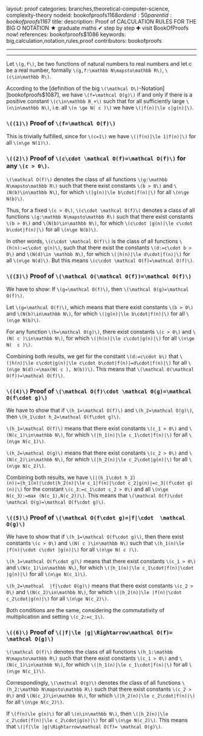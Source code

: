 layout: proof
categories: branches,theoretical-computer-science, complexity-theory
nodeid: bookofproofs$1168
orderid: 50
parentid: bookofproofs$1167
title: 
description:  Proof of CALCULATION RULES FOR THE BIG O NOTATION &#9733; graduate maths &#10004; step by step &#10010; visit BookOfProofs now!
references: bookofproofs$1086
keywords: big,calculation,notation,rules,proof
contributors: bookofproofs

---


---

Let `\(g,f\)`, be two functions of natural numbers to real numbers and let c be a real number, formally `\(g,f:\mathbb N\mapsto\mathbb R\)`, `\(c\in\mathbb R\)`. 

According to the [definition of the big `\(\mathcal O\)`-Notation][bookofproofs$1087], we have `\(f=\mathcal O(g)\)` if and only if there is a positive constant `\(c\in\mathbb R_+\)` such that for all sufficiently large `\(n\in\mathbb N\)`, i.e. all `\(n \ge N( c )\)` we have `\(|f(n)|\le c|g(n)|\)`.

### `\((1)\)` Proof of `\(f=\mathcal O(f)\)`

This is trivially fulfilled, since  for `\(c=1\)` we have `\(|f(n)|\le 1|f(n)|\)` for all `\(n\ge N(1)\)`. 

### `\((2)\)` Proof of `\(c\cdot \mathcal O(f)=\mathcal O(f)\)` for any `\(c > 0\)`.

`\(\mathcal O(f)\)` denotes the class of all functions `\(g:\mathbb N\mapsto\mathbb R\)` such that there exist constants `\(b > 0\)` and `\(N(b)\in\mathbb N\)`, for which `\(|g(n)|\le b\cdot|f(n)|\)` for all `\(n\ge N(b)\)`. 

Thus, for a fixed `\(c > 0\)`, `\(c\cdot \mathcal O(f)\)` denotes a class of all functions `\(g:\mathbb N\mapsto\mathbb R\)` such that there exist constants `\(b > 0\)` and `\(N(b)\in\mathbb N\)`, for which `\(c\cdot |g(n)|\le c\cdot b\cdot|f(n)|\)` for all `\(n\ge N(b)\)`. 

In other words, `\(c\cdot \mathcal O(f)\)` is the class of all functions `\(h(n):=c\cdot g(n)\)`, such that there exist the constants `\(d:=c\cdot b > 0\)` and `\(N(d)\in \mathbb N\)`, for which `\(|h(n)|\le d\cdot|f(n)|\)` for all `\(n\ge N(d)\)`. But this means  `\(c\cdot \mathcal O(f)=\mathcal O(f)\)`.

 
### `\((3)\)` Proof of `\(\mathcal O(\mathcal O(f))=\mathcal O(f)\)`

We have to show: If `\(g=\mathcal O(f)\)`, then `\(\mathcal O(g)=\mathcal O(f)\)`. 

Let `\(g=\mathcal O(f)\)`, which means that there exist constants `\(b > 0\)` and `\(N(b)\in\mathbb N\)`, for which `\(|g(n)|\le b\cdot|f(n)|\)` for all `\(n\ge N(b)\)`.

For any function `\(h=\mathcal O(g)\)`, there exist constants `\(c > 0\)` and `\(N( c )\in\mathbb N\)`, for which `\(|h(n)|\le c\cdot|g(n)|\)` for all `\(n\ge N(  c )\)`.

Combining both results, we get for the constant `\(d:=c\cdot b\)` that `\(|h(n)|\le c\cdot|g(n)|\le c\cdot b\cdot|f(n)|=d\cdot|f(n)|\)` for all `\(n\ge N(d):=\max(N( c ), N(b))\)`. This means that `\(\mathcal O(\mathcal O(f))=\mathcal O(f)\)`.

### `\((4)\)` Proof of `\(\mathcal O(f)\cdot \mathcal O(g)=\mathcal O(f\cdot g)\)`

We have to show that if `\(h_1=\mathcal O(f)\)` and `\(h_2=\mathcal O(g)\)`, then `\(h_1\cdot h_2=\mathcal O(f\cdot g)\)`.

`\(h_1=\mathcal O(f)\)` means that there exist constants `\(c_1 > 0\)` and `\(N(c_1)\in\mathbb N\)`, for which `\(|h_1(n)|\le c_1\cdot|f(n)|\)` for all `\(n\ge N(c_1)\)`.

`\(h_2=\mathcal O(g)\)` means that there exist constants `\(c_2 > 0\)` and `\(N(c_2)\in\mathbb N\)`, for which `\(|h_2(n)|\le c_2\cdot|g(n)|\)` for all `\(n\ge N(c_2)\)`.

Combining both results, we have `\(|(h_1\cdot h_2)(n)|=|h_1(n)|\cdot|h_2(n)|\le c_1|f(n)|\cdot c_2|g(n)|=c_3|(f\cdot g)(n)|\)` for the constant `\(c_3:=c_1\cdot c_2 > 0\)` and all `\(n\ge N(c_3):=max (N(c_1),N(c_2))\)`. This means that `\(\mathcal O(f)\cdot \mathcal O(g)=\mathcal O(f\cdot g)\)`.

### `\((5)\)` Proof of `\(\mathcal O(f\cdot g)=|f|\cdot  \mathcal O(g)\)`

We have to show that if `\(h_1=\mathcal O(f\cdot g)\)`, then there exist constants `\(c > 0\)` and `\(N( c )\in\mathbb N\)` such that `\(h_1(n)\le |f(n)|\cdot c\cdot |g(n)|\)` for all `\(n\ge N( c )\)`.

`\(h_1=\mathcal O(f\cdot g)\)` means that there exist constants `\(c_1 > 0\)` and `\(N(c_1)\in\mathbb N\)`, for which `\(|h_1(n)|\le c_1\cdot|f(n)|\cdot |g(n)|\)` for all `\(n\ge N(c_1)\)`.

`\(h_2=\mathcal  |f|\cdot O(g)\)` means that there exist constants `\(c_2 > 0\)` and `\(N(c_2)\in\mathbb N\)`, for which `\(|h_2(n)|\le |f(n)|\cdot c_2\cdot|g(n)|\)` for all `\(n\ge N(c_2)\)`.

Both conditions are the same, considering the commutativity of multiplication and setting `\(c_2:=c_1\)`.

### `\((6)\)` Proof of `\(|f|\le |g|\Rightarrow\mathcal O(f)= \mathcal O(g)\)`

`\(\mathcal O(f)\)` denotes the class of all functions `\(h_1:\mathbb N\mapsto\mathbb R\)` such that there exist constants `\(c_1 > 0\)` and `\(N(c_1)\in\mathbb N\)`, for which `\(|h_1(n)|\le c_1\cdot|f(n)|\)` for all `\(n\ge N(c_1)\)`. 

Correspondingly, `\(\mathcal O(g)\)` denotes the class of all functions `\(h_2:\mathbb N\mapsto\mathbb R\)` such that there exist constants `\(c_2 > 0\)` and `\(N(c_2)\in\mathbb N\)`, for which `\(|h_2(n)|\le c_2\cdot|f(n)|\)` for all `\(n\ge N(c_2)\)`. 

If `\(f(n)\le g(n)\)` for all `\(n\in\mathbb N\)`, then `\(|h_2(n)|\le c_2\cdot|f(n)|\le c_2\cdot|g(n)|\)` for all `\(n\ge N(c_2)\)`. This means that `\(|f|\le |g|\Rightarrow\mathcal O(f)= \mathcal O(g)\)`.
